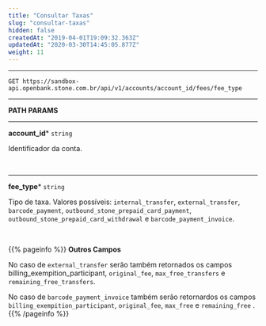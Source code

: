 ```yaml
---
title: "Consultar Taxas"
slug: "consultar-taxas"
hidden: false
createdAt: "2019-04-01T19:09:32.363Z"
updatedAt: "2020-03-30T14:45:05.877Z"
weight: 11
---
```


---

```http 
GET https://sandbox-api.openbank.stone.com.br/api/v1/accounts/account_id/fees/fee_type
```
---

**PATH PARAMS**

---

**account_id***  `string` 

Identificador da conta.

<br>

---

**fee_type***  `string` 

Tipo de taxa. Valores possíveis: `internal_transfer`, `external_transfer`, `barcode_payment`, `outbound_stone_prepaid_card_payment`, `outbound_stone_prepaid_card_withdrawal` e `barcode_payment_invoice`.

<br>

{{% pageinfo %}}
**Outros Campos**

No caso de `external_transfer` serão também retornados os campos billing_exempition_participant, `original_fee`, `max_free_transfers` e `remaining_free_transfers`.

No caso de `barcode_payment_invoice` também serão retornardos os campos `billing_exempition_participant`, `original_fee`, `max_free` e `remaining_free` .
{{% /pageinfo %}}